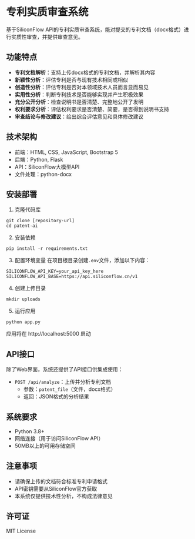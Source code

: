 # 专利实质审查系统

基于SiliconFlow API的专利实质审查系统，能对提交的专利文档（docx格式）进行实质性审查，并提供审查意见。

## 功能特点

- **专利文档解析**：支持上传docx格式的专利文档，并解析其内容
- **新颖性分析**：评估专利是否与现有技术相同或相似
- **创造性分析**：评估专利是否对本领域技术人员而言显而易见
- **实用性分析**：判断专利技术是否能够实现并产生积极效果
- **充分公开分析**：检查说明书是否清楚、完整地公开了发明
- **权利要求分析**：评估权利要求是否清楚、简要，是否得到说明书支持
- **审查结论与修改建议**：给出综合评估意见和具体修改建议

## 技术架构

- 前端：HTML, CSS, JavaScript, Bootstrap 5
- 后端：Python, Flask
- API：SiliconFlow大模型API
- 文件处理：python-docx

## 安装部署

1. 克隆代码库
```
git clone [repository-url]
cd patent-ai
```

2. 安装依赖
```
pip install -r requirements.txt
```

3. 配置环境变量
在项目根目录创建`.env`文件，添加以下内容：
```
SILICONFLOW_API_KEY=your_api_key_here
SILICONFLOW_API_BASE=https://api.siliconflow.cn/v1
```

4. 创建上传目录
```
mkdir uploads
```

5. 运行应用
```
python app.py
```

应用将在 http://localhost:5000 启动

## API接口

除了Web界面，系统还提供了API接口供集成使用：

- `POST /api/analyze`：上传并分析专利文档
  - 参数：`patent_file`（文件，docx格式）
  - 返回：JSON格式的分析结果

## 系统要求

- Python 3.8+
- 网络连接（用于访问SiliconFlow API）
- 50MB以上的可用存储空间

## 注意事项

- 请确保上传的文档符合标准专利申请格式
- API密钥需要从SiliconFlow官方获取
- 本系统仅提供技术性分析，不构成法律意见

## 许可证

MIT License 